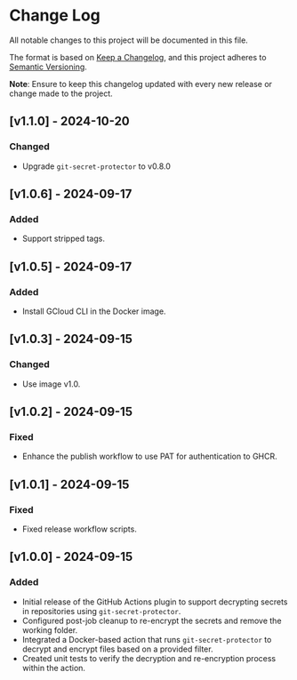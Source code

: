 # Change Log

All notable changes to this project will be documented in this file.

The format is based on [Keep a Changelog](https://keepachangelog.com/en/1.0.0/), and this project adheres to [Semantic Versioning](https://semver.org/spec/v2.0.0.html).

**Note**: Ensure to keep this changelog updated with every new release or change made to the project.

## [v1.1.0] - 2024-10-20

### Changed
- Upgrade `git-secret-protector` to v0.8.0

## [v1.0.6] - 2024-09-17

### Added
- Support stripped tags.

## [v1.0.5] - 2024-09-17

### Added
- Install GCloud CLI in the Docker image.

## [v1.0.3] - 2024-09-15

### Changed
- Use image v1.0.

## [v1.0.2] - 2024-09-15

### Fixed
- Enhance the publish workflow to use PAT for authentication to GHCR.

## [v1.0.1] - 2024-09-15

### Fixed
- Fixed release workflow scripts.

## [v1.0.0] - 2024-09-15

### Added
- Initial release of the GitHub Actions plugin to support decrypting secrets in repositories using `git-secret-protector`.
- Configured post-job cleanup to re-encrypt the secrets and remove the working folder.
- Integrated a Docker-based action that runs `git-secret-protector` to decrypt and encrypt files based on a provided filter.
- Created unit tests to verify the decryption and re-encryption process within the action.
